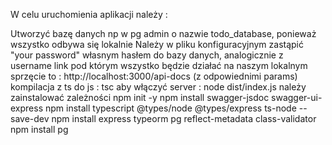 W celu uruchomienia aplikacji należy :

Utworzyć bazę danych np w pg admin o nazwie todo_database, ponieważ wszystko odbywa się lokalnie
Należy w pliku konfiguracyjnym zastąpić "your password" własnym hasłem do bazy danych, analogicznie z username
link pod którym wszystko będzie działać na naszym lokalnym sprzęcie to : http://localhost:3000/api-docs (z odpowiednimi params)
kompilacja z ts do js : tsc
aby włączyć server : node dist/index.js
należy zainstalować zależności npm init -y npm install swagger-jsdoc swagger-ui-express npm install typescript @types/node @types/express ts-node --save-dev npm install express typeorm pg reflect-metadata class-validator npm install pg
